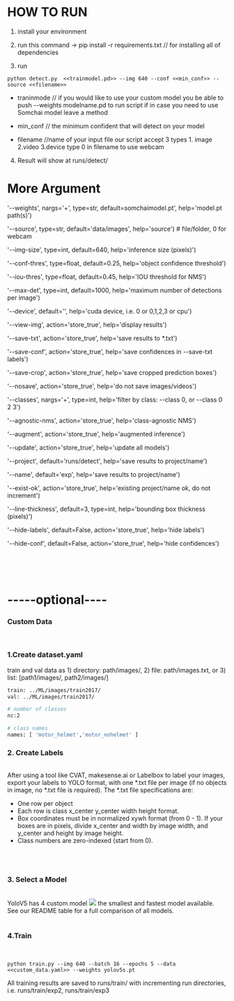 <H1>HOW TO RUN</H1>

1. install your environment 

2. run this command -> pip install -r requirements.txt  // for installing all of dependencies

3. run 

```python detect.py  <<trainmodel.pd>> --img 640 --conf <<min_conf>> --source <<filename>> ```


- traninmode // if you would like to use your custom model you be able to push --weights modelname.pd to run script if 
in case you need to use Somchai model leave a method

- min_conf // the minimum confident that will detect on your model

- filename //name of your input file our script accept 3 types 1. image  2.video 3.device type 0 in filename to use webcam

4. Result will show at runs/detect/ 
<H1>More Argument</H1>

   '--weights', nargs='+', type=str, default=somchaimodel.pt', help='model.pt path(s)')

   '--source', type=str, default='data/images', help='source')  # file/folder, 0 for webcam

   '--img-size', type=int, default=640, help='inference size (pixels)')

   '--conf-thres', type=float, default=0.25, help='object confidence threshold')

   '--iou-thres', type=float, default=0.45, help='IOU threshold for NMS')

   '--max-det', type=int, default=1000, help='maximum number of detections per image')

   '--device', default='', help='cuda device, i.e. 0 or 0,1,2,3 or cpu')

   '--view-img', action='store_true', help='display results')

   '--save-txt', action='store_true', help='save results to *.txt')

   '--save-conf', action='store_true', help='save confidences in --save-txt labels')

   '--save-crop', action='store_true', help='save cropped prediction boxes')

   '--nosave', action='store_true', help='do not save images/videos')

   '--classes', nargs='+', type=int, help='filter by class: --class 0, or --class 0 2 3')

   '--agnostic-nms', action='store_true', help='class-agnostic NMS')

   '--augment', action='store_true', help='augmented inference')

   '--update', action='store_true', help='update all models')

   '--project', default='runs/detect', help='save results to project/name')

   '--name', default='exp', help='save results to project/name')

   '--exist-ok', action='store_true', help='existing project/name ok, do not increment')

   '--line-thickness', default=3, type=int, help='bounding box thickness (pixels)')

   '--hide-labels', default=False, action='store_true', help='hide labels')

   '--hide-conf', default=False, action='store_true', help='hide confidences')


<br>
<br>
<br>
<H1> -----optional---- </H1>

<h3>Custom Data</h3>
<br>
<H3> 1.Create dataset.yaml </H3>

 train and val data as 1) directory: path/images/, 2) file: path/images.txt, or 3) list: [path1/images/, path2/images/]


```bash 
train: ../ML/images/train2017/
val: ../ML/images/train2017/

# number of classes
nc:2

# class names
names: [ 'motor_helmet','motor_nohelmet' ] 
```


<H3>2. Create Labels</H3>
<br>
After using a tool like CVAT, makesense.ai or Labelbox to label your images, export your labels to YOLO format, with one *.txt file per image (if no objects in image, no *.txt file is required). The *.txt file specifications are:


- One row per object
- Each row is class x_center y_center width height format.
- Box coordinates must be in normalized xywh format (from 0 - 1). If your boxes are in pixels, divide x_center and width by image width, and y_center and height by image height.
- Class numbers are zero-indexed (start from 0).
<br>
<br>
<H3>3. Select a Model </H3>
<br>
YoloV5 has 4 custom model

<img src="https://user-images.githubusercontent.com/26833433/103595982-ab986000-4eb1-11eb-8c57-4726261b0a88.png">
the smallest and fastest model available. See our README table for a full comparison of all models.
<br>
<br>

<h3> 4.Train </h3>

<br>

```python train.py --img 640 --batch 16 --epochs 5 --data <<custom_data.yaml>> --weights yolov5s.pt```


All training results are saved to runs/train/ with incrementing run directories, i.e. runs/train/exp2, runs/train/exp3



